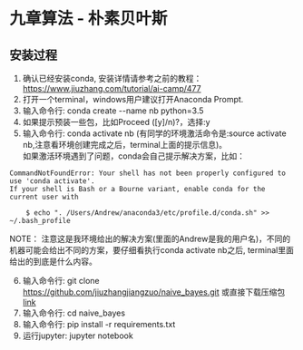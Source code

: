 # 九章算法 - 朴素贝叶斯

## 安装过程
1. 确认已经安装conda, 安装详情请参考之前的教程：https://www.jiuzhang.com/tutorial/ai-camp/477
2. 打开一个terminal，windows用户建议打开Anaconda Prompt.
3. 输入命令行: conda create --name nb python=3.5
4. 如果提示预装一些包，比如Proceed ([y]/n)?，选择:y
5. 输入命令行: conda activate nb   (有同学的环境激活命令是:source activate nb,注意看环境创建完成之后，terminal上面的提示信息)。   
如果激活环境遇到了问题，conda会自己提示解决方案，比如：
```
CommandNotFoundError: Your shell has not been properly configured to use 'conda activate'.
If your shell is Bash or a Bourne variant, enable conda for the current user with

    $ echo ". /Users/Andrew/anaconda3/etc/profile.d/conda.sh" >> ~/.bash_profile
```
NOTE： 注意这是我环境给出的解决方案(里面的Andrew是我的用户名)，不同的机器可能会给出不同的方案，要仔细看执行conda activate nb之后, terminal里面给出的到底是什么内容。

6. 输入命令行: git clone https://github.com/jiuzhangjiangzuo/naive_bayes.git 或直接下载压缩包[link](https://github.com/jiuzhangjiangzuo/naive_bayes/archive/master.zip)
7. 输入命令行: cd naive_bayes
8. 输入命令行: pip install -r requirements.txt
9. 运行jupyter: jupyter notebook
